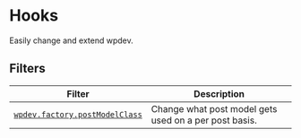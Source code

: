 # Hooks
Easily change and extend wpdev.

## Filters

Filter | Description
--- | --- 
[`wpdev.factory.postModelClass`](getting-started/hooks/filters/wpdev-factory-postModelClass.md) | Change what post model gets used on a per post basis.